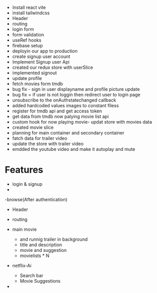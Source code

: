 - Install react vite 
- install tailwindcss
- Header
- routing
- login form
- form validation
 - useRef hooks
 - firebase setup
 - deployin our app to production
 - create signup user account
 - Implement Signup user Api
 - created our redux store with userSlice
 - implemented signout
 - update profile
 - fetch movies form tmdb
 - bug fix - sign in user displayname and profile picture update
 - bug fix = if user is not loggin then redirect user to login page
 - unsubscribe to the onAuthstatechanged callback
 - added hardcoded values images to constant filess
 - register for tmdb api and get access token
 - get data from tmdb now palying movie list api
 - custom hook for now playing movie- updat store with movies data
 - created movie slice
 - planning for main container and secondary container
 - fatch data for trailer video
 - update the store with trailer video
 - emdded the youtube video and make it autoplay and mute

 

# Features
- login & signup
 - 
-browse(After authentication)
 - Header
 - routing
 - main movie 
   - and runnig trailer in background
   - title and description 
   - movie and suggestion
   - movielists * N 
 - netflix-Ai
    - Search bar
    - Movie Suggestions 
       

 - 